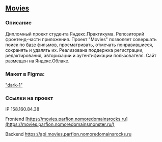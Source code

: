 ## [Movies](http://movies.parfion.nomoredomainsmonster.ru/)

### Описание
Дипломный проект студента Яндекс.Практикума. Репозиторий фронтенд-части приложения. Проект "Movies" позволяет совершать поиск по [базе](https://api.nomoreparties.co/beatfilm-movies) фильмов, просматривать, отмечать понравившиеся, сохранять и удалять их. Реализована поддержка регистрации, редактирования, авторизации и аутентификации пользователя. Сайт размещен на Яндекс.Облаке.

### Макет в Figma: 
["dark-1"](https://www.figma.com/file/6FMWkB94wE7KTkcCgUXtnC/%D0%94%D0%B8%D0%BF%D0%BB%D0%BE%D0%BC%D0%BD%D1%8B%D0%B9-%D0%BF%D1%80%D0%BE%D0%B5%D0%BA%D1%82?node-id=1%3A6015&mode=dev)


### Ссылки на проект
IP 158.160.84.38

Frontend [https://movies.parfion.nomoredomainsrocks.ru](https://movies.parfion.nomoredomainsmonster.ru/)

Backend https://api.movies.parfion.nomoredomainsrocks.ru
